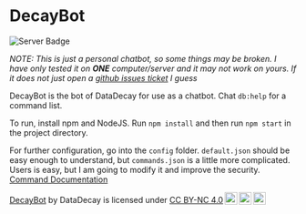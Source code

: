 # DecayBot

![Server Badge](https://img.shields.io/badge/dynamic/json?url=https%3A%2F%2Fraw.githubusercontent.com%2FDataDecay%2FDecayBot%2Frefs%2Fheads%2Fmaster%2Fconfig%2Fdefault.json&query=%24.connection.serverName&label=Current%20Server&color=purple
)

*NOTE: This is just a personal chatbot, so some things may be broken. I have only tested it on **ONE** computer/server and it may not work on yours. If it does not just open a [github issues ticket](https://github.com/DataDecay/DecayBot/issues/new) I guess*

DecayBot is the bot of DataDecay for use as a chatbot.
Chat `db:help` for a command list.

To run, install npm and NodeJS. Run `npm install` and then run `npm start` in the project directory.

For further configuration, go into the `config` folder. `default.json` should be easy enough to understand, but `commands.json` is a little more complicated. Users is easy, but I am going to modify it and improve the security. [Command Documentation](tutorials/commands.md)

<p xmlns:cc="http://creativecommons.org/ns#" xmlns:dct="http://purl.org/dc/terms/"><a property="dct:title" rel="cc:attributionURL" href="https://github.com/DataDecay/DecayBot">DecayBot</a> by <span property="cc:attributionName">DataDecay</span> is licensed under <a href="https://creativecommons.org/licenses/by-nc/4.0/?ref=chooser-v1" target="_blank" rel="license noopener noreferrer" style="display:inline-block;">CC BY-NC 4.0<img style="height:22px!important;margin-left:3px;vertical-align:text-bottom;" src="https://mirrors.creativecommons.org/presskit/icons/cc.svg?ref=chooser-v1" alt=""><img style="height:22px!important;margin-left:3px;vertical-align:text-bottom;" src="https://mirrors.creativecommons.org/presskit/icons/by.svg?ref=chooser-v1" alt=""><img style="height:22px!important;margin-left:3px;vertical-align:text-bottom;" src="https://mirrors.creativecommons.org/presskit/icons/nc.svg?ref=chooser-v1" alt=""></a></p>
